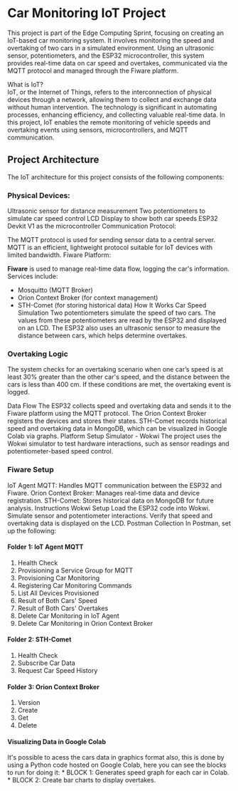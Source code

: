 <h1>Car Monitoring IoT Project</h1>  
This project is part of the Edge Computing Sprint, focusing on creating an IoT-based car monitoring system. It involves monitoring the speed and overtaking of two cars in a simulated environment. Using an ultrasonic sensor, potentiometers, and the ESP32 microcontroller, this system provides real-time data on car speed and overtakes, communicated via the MQTT protocol and managed through the Fiware platform.

What is IoT?  
IoT, or the Internet of Things, refers to the interconnection of physical devices through a network, allowing them to collect and exchange data without human intervention. The technology is significant in automating processes, enhancing efficiency, and collecting valuable real-time data. In this project, IoT enables the remote monitoring of vehicle speeds and overtaking events using sensors, microcontrollers, and MQTT communication.

<h2>Project Architecture</h2>  
  
The IoT architecture for this project consists of the following components:

<h3>Physical Devices:</h3>  

Ultrasonic sensor for distance measurement
Two potentiometers to simulate car speed control
LCD Display to show both car speeds
ESP32 Devkit V1 as the microcontroller
Communication Protocol:

The MQTT protocol is used for sending sensor data to a central server. MQTT is an efficient, lightweight protocol suitable for IoT devices with limited bandwidth.
Fiware Platform:

**Fiware** is used to manage real-time data flow, logging the car's information. Services include:
* Mosquitto (MQTT Broker)
* Orion Context Broker (for context management)
* STH-Comet (for storing historical data)
How It Works
Car Speed Simulation
Two potentiometers simulate the speed of two cars. The values from these potentiometers are read by the ESP32 and displayed on an LCD. The ESP32 also uses an ultrasonic sensor to measure the distance between cars, which helps determine overtakes.

<h3>Overtaking Logic</h3>
The system checks for an overtaking scenario when one car’s speed is at least 30% greater than the other car's speed, and the distance between the cars is less than 400 cm. If these conditions are met, the overtaking event is logged.

Data Flow
The ESP32 collects speed and overtaking data and sends it to the Fiware platform using the MQTT protocol.
The Orion Context Broker registers the devices and stores their states.
STH-Comet records historical speed and overtaking data in MongoDB, which can be visualized in Google Colab via graphs.
Platform Setup
Simulator - Wokwi
The project uses the Wokwi simulator to test hardware interactions, such as sensor readings and potentiometer-based speed control.

<h3>Fiware Setup</h3>
IoT Agent MQTT: Handles MQTT communication between the ESP32 and Fiware.
Orion Context Broker: Manages real-time data and device registration.
STH-Comet: Stores historical data on MongoDB for future analysis.
Instructions
Wokwi Setup
Load the ESP32 code into Wokwi.
Simulate sensor and potentiometer interactions.
Verify that speed and overtaking data is displayed on the LCD.
Postman Collection
In Postman, set up the following:  

<h4>Folder 1: IoT Agent MQTT</h4>

1. Health Check
2. Provisioning a Service Group for MQTT
3. Provisioning Car Monitoring
4. Registering Car Monitoring Commands
5. List All Devices Provisioned
6. Result of Both Cars' Speed
7. Result of Both Cars' Overtakes
8. Delete Car Monitoring in IoT Agent
9. Delete Car Monitoring in Orion Context Broker

<h4>Folder 2: STH-Comet</h4>

1. Health Check
2. Subscribe Car Data
3. Request Car Speed History
   
<h4>Folder 3: Orion Context Broker</h4>

1. Version
2. Create
3. Get
4. Delete

<h4>Visualizing Data in Google Colab</h4>  
It's possible to acess the cars data in graphics format also, this is done by using a Python code hosted on Google Colab, here you can see the blocks to run for doing it:  
* BLOCK 1: Generates speed graph for each car in Colab.  
* BLOCK 2: Create bar charts to display overtakes.
